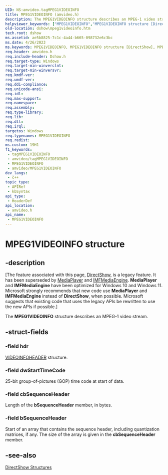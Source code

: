 ```yaml
---
UID: NS:amvideo.tagMPEG1VIDEOINFO
title: MPEG1VIDEOINFO (amvideo.h)
description: The MPEG1VIDEOINFO structure describes an MPEG-1 video stream.
helpviewer_keywords: ["MPEG1VIDEOINFO","MPEG1VIDEOINFO structure [DirectShow]","MPEG1VIDEOINFOStructure","amvideo/MPEG1VIDEOINFO","dshow.mpeg1videoinfo","tagMPEG1VIDEOINFO"]
old-location: dshow\mpeg1videoinfo.htm
tech.root: dshow
ms.assetid: ae5b8825-7c1c-4a44-b665-098732e6c3bc
ms.date: 4/26/2023
ms.keywords: MPEG1VIDEOINFO, MPEG1VIDEOINFO structure [DirectShow], MPEG1VIDEOINFOStructure, amvideo/MPEG1VIDEOINFO, dshow.mpeg1videoinfo, tagMPEG1VIDEOINFO
req.header: amvideo.h
req.include-header: Dshow.h
req.target-type: Windows
req.target-min-winverclnt: 
req.target-min-winversvr: 
req.kmdf-ver: 
req.umdf-ver: 
req.ddi-compliance: 
req.unicode-ansi: 
req.idl: 
req.max-support: 
req.namespace: 
req.assembly: 
req.type-library: 
req.lib: 
req.dll: 
req.irql: 
targetos: Windows
req.typenames: MPEG1VIDEOINFO
req.redist: 
ms.custom: 19H1
f1_keywords:
 - tagMPEG1VIDEOINFO
 - amvideo/tagMPEG1VIDEOINFO
 - MPEG1VIDEOINFO
 - amvideo/MPEG1VIDEOINFO
dev_langs:
 - c++
topic_type:
 - APIRef
 - kbSyntax
api_type:
 - HeaderDef
api_location:
 - amvideo.h
api_name:
 - MPEG1VIDEOINFO
---
```


# MPEG1VIDEOINFO structure


## -description

\[The feature associated with this page, [DirectShow](/windows/win32/directshow/directshow), is a legacy feature. It has been superseded by [MediaPlayer](/uwp/api/Windows.Media.Playback.MediaPlayer) and [IMFMediaEngine](/windows/win32/api/mfmediaengine/nn-mfmediaengine-imfmediaengine). **MediaPlayer** and **IMFMediaEngine** have been optimized for Windows 10 and Windows 11. Microsoft strongly recommends that new code use **MediaPlayer** and **IMFMediaEngine** instead of **DirectShow**, when possible. Microsoft suggests that existing code that uses the legacy APIs be rewritten to use the new APIs if possible.\]

The <b>MPEG1VIDEOINFO</b> structure describes an MPEG-1 video stream.

## -struct-fields

### -field hdr

<a href="/previous-versions/windows/desktop/api/amvideo/ns-amvideo-videoinfoheader">VIDEOINFOHEADER</a> structure.

### -field dwStartTimeCode

25-bit group-of-pictures (GOP) time code at start of data.

### -field cbSequenceHeader

Length of the <b>bSequenceHeader</b> member, in bytes.

### -field bSequenceHeader

Start of an array that contains the sequence header, including quantization matrices, if any. The size of the array is given in the <b>cbSequenceHeader</b> member.

## -see-also

<a href="/windows/desktop/DirectShow/directshow-structures">DirectShow Structures</a>